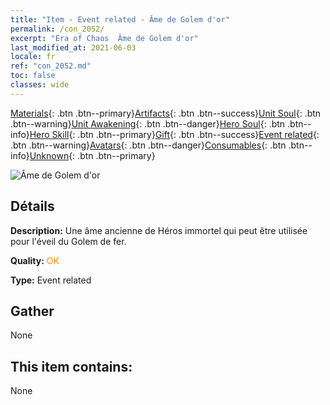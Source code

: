 ```yaml
---
title: "Item - Event related - Âme de Golem d'or"
permalink: /con_2052/
excerpt: "Era of Chaos  Âme de Golem d'or"
last_modified_at: 2021-06-03
locale: fr
ref: "con_2052.md"
toc: false
classes: wide
---
```

 [Materials](/ItemsFR/){: .btn .btn--primary}[Artifacts](/ItemsFR/Artifacts/){: .btn .btn--success}[Unit Soul](/ItemsFR/UnitSoul/){: .btn .btn--warning}[Unit Awakening](/ItemsFR/UnitAwakening/){: .btn .btn--danger}[Hero Soul](/ItemsFR/HeroSoul/){: .btn .btn--info}[Hero Skill](/ItemsFR/HeroSkill/){: .btn .btn--primary}[Gift](/ItemsFR/Gift/){: .btn .btn--success}[Event related](/ItemsFR/Events/){: .btn .btn--warning}[Avatars](/ItemsFR/Avatars/){: .btn .btn--danger}[Consumables](/ItemsFR/Consumables/){: .btn .btn--info}[Unknown](/ItemsFR/Unknown/){: .btn .btn--primary}

 ![Âme de Golem d'or](/images/t/juexing_603.jpg)

## Détails
 **Description:** Une âme ancienne de Héros immortel qui peut être utilisée pour l'éveil du Golem de fer.

 **Quality:** <span style="color: #FF8C00">OK</span>

 **Type:** Event related

## Gather

  None

## This item contains:

  None

